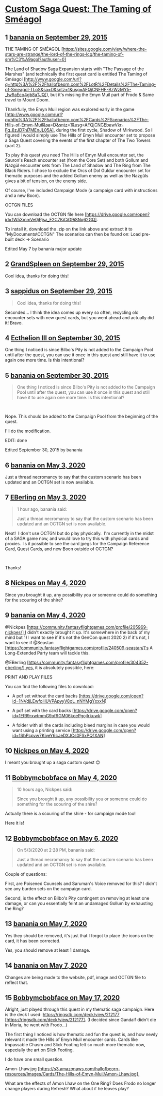 # [Custom Saga Quest: The Taming of Sméagol](https://community.fantasyflightgames.com/topic/189881-custom-saga-quest-the-taming-of-sm%C3%A9agol/)

## 1 [banania on September 29, 2015](https://community.fantasyflightgames.com/topic/189881-custom-saga-quest-the-taming-of-sm%C3%A9agol/?do=findComment&comment=1825624)

THE TAMING OF SMÉAGOL [https://sites.google.com/view/where-the-stars-are-strange/the-lord-of-the-rings-lcg/the-taming-of-sm%C3%A9agol?authuser=0]

The Land of Shadow Saga Expansion starts with "The Passage of the Marshes" (and technically the first quest card is entitled The Taming of Sméagol [http://www.google.com/url?q=http%3A%2F%2Fhallofbeorn.com%2FLotR%2FDetails%2FThe-Taming-of-Smeagol-TLoS&sa=D&sntz=1&usg=AFQjCNFHF-BzWzMY5-_lw9aEco4gb8aTJQ]), but it's missing the Emyn Muil part of Frodo & Same travel to Mount Doom.

Thankfully, the Emyn Muil region was explored early in the game [http://www.google.com/url?q=http%3A%2F%2Fhallofbeorn.com%2FCards%2FScenarios%2FThe-Hills-of-Emyn-Muil&sa=D&sntz=1&usg=AFQjCNGEbawVkr-Fq_8zJD7nl7MEnJL05A], during the first cycle, Shadow of Mirkwood. So I figured I would simply use The Hills of Emyn Muil encounter set to propose a Saga Quest covering the events of the first chapter of The Two Towers (part 2).

To play this quest you need The Hills of Emyn Muil encounter set, the Sauron's Reach encounter set (from the Core Set) and both Gollum and Nazgûl encounter sets from The Land of Shadow and The Ring from The Black Riders. I chose to exclude the Orcs of Dol Guldur encounter set for thematic purposes and the added Gollum enemy as well as the Nazgûls gives a bit of tension, on the enemy side.

Of course, I've included Campaign Mode (a campaign card with instructions and a new Boon).


OCTGN FILES

You can download the OCTGN file here [https://drive.google.com/open?id=1W5XmmVe0jRjsa_F2C7KiCiG9iSNq62GQ].

To install it, download the .zip on the link above and extract it to "MyDocuments\OCTGN" The scenarios can then be found on: Load pre-built deck -> Scenario

Edited May 7 by banania
major update

## 2 [GrandSpleen on September 29, 2015](https://community.fantasyflightgames.com/topic/189881-custom-saga-quest-the-taming-of-sm%C3%A9agol/?do=findComment&comment=1825701)

Cool idea, thanks for doing this!

## 3 [sappidus on September 29, 2015](https://community.fantasyflightgames.com/topic/189881-custom-saga-quest-the-taming-of-sm%C3%A9agol/?do=findComment&comment=1825724)

> Cool idea, thanks for doing this!

Seconded... I think the idea comes up every so often, recycling old encounter sets with new quest cards, but you went ahead and actually did it! Bravo.

## 4 [Ecthelion III on September 30, 2015](https://community.fantasyflightgames.com/topic/189881-custom-saga-quest-the-taming-of-sm%C3%A9agol/?do=findComment&comment=1826040)

One thing I noticed is since Bilbo's Pity is not added to the Campaign Pool until after the quest, you can use it once in this quest and still have it to use again one more time. Is this intentional?

## 5 [banania on September 30, 2015](https://community.fantasyflightgames.com/topic/189881-custom-saga-quest-the-taming-of-sm%C3%A9agol/?do=findComment&comment=1826452)

> One thing I noticed is since Bilbo's Pity is not added to the Campaign Pool until after the quest, you can use it once in this quest and still have it to use again one more time. Is this intentional?

 

Nope. This should be added to the Campaign Pool from the beginning of the quest.

I'll do the modification.

EDIT: done

Edited September 30, 2015 by banania

## 6 [banania on May 3, 2020](https://community.fantasyflightgames.com/topic/189881-custom-saga-quest-the-taming-of-sm%C3%A9agol/?do=findComment&comment=3934031)

Just a thread necromancy to say that the custom scenario has been updated and an OCTGN set is now available.

## 7 [EBerling on May 3, 2020](https://community.fantasyflightgames.com/topic/189881-custom-saga-quest-the-taming-of-sm%C3%A9agol/?do=findComment&comment=3934077)

> 1 hour ago, banania said:
> 
> Just a thread necromancy to say that the custom scenario has been updated and an OCTGN set is now available.

Neat!  I don't use OCTGN but do play physically.  I'm currently in the midst of a SAGA game now, and would love to try this with physical cards and proxies.  Is it possible to see the card jpegs for the Campaign Reference Card, Quest Cards, and new Boon outside of OCTGN?

 

Thanks!

## 8 [Nickpes on May 4, 2020](https://community.fantasyflightgames.com/topic/189881-custom-saga-quest-the-taming-of-sm%C3%A9agol/?do=findComment&comment=3934202)

Since you brought it up, any possibility you or someone could do something for the scouring of the shire? 

## 9 [banania on May 4, 2020](https://community.fantasyflightgames.com/topic/189881-custom-saga-quest-the-taming-of-sm%C3%A9agol/?do=findComment&comment=3934221)

@Nickpes [https://community.fantasyflightgames.com/profile/205969-nickpes/] I didn't exactly brought it up. It's somewhere in the back of my mind but 1) I want to see if it's not the GenCon quest 2020 2) if it's not, I want to see if @Seastan [https://community.fantasyflightgames.com/profile/240509-seastan/]'s A Long-Extended Party team will tackle this.

@EBerling [https://community.fantasyflightgames.com/profile/304352-eberling/] yes, it is absolutely possible, here:


PRINT AND PLAY FILES

You can find the following files to download:

 * A pdf set without the card backs [https://drive.google.com/open?id=1NVdjLEwfoHUVPApyyV8oL_nNYMgYxxxN]

 * A pdf set with the card backs [https://drive.google.com/open?id=1ERI9rxwtmmG9of9GM06koePgojIrkuwk]

 * A folder with all the cards including bleed margins in case you would want using a printing service [https://drive.google.com/open?id=1SbPcpvw7KiyeY6cJeDXJCs0FSxPQ1XAN]

## 10 [Nickpes on May 4, 2020](https://community.fantasyflightgames.com/topic/189881-custom-saga-quest-the-taming-of-sm%C3%A9agol/?do=findComment&comment=3934300)

I meant you brought up a saga custom quest 😊

## 11 [Bobbymcbobface on May 4, 2020](https://community.fantasyflightgames.com/topic/189881-custom-saga-quest-the-taming-of-sm%C3%A9agol/?do=findComment&comment=3934355)

> 10 hours ago, Nickpes said:
> 
> Since you brought it up, any possibility you or someone could do something for the scouring of the shire? 

Actually there is a scouring of the shire - for campaign mode too!

Here it is!

## 12 [Bobbymcbobface on May 6, 2020](https://community.fantasyflightgames.com/topic/189881-custom-saga-quest-the-taming-of-sm%C3%A9agol/?do=findComment&comment=3935519)

> On 5/3/2020 at 2:28 PM, banania said:
> 
> Just a thread necromancy to say that the custom scenario has been updated and an OCTGN set is now available.

Couple of questions:

First, are Poisened Counsels and Saruman's Voice removed for this? I didn't see any burden sets on the campaign card.

Second, is the effect on Bilbo's Pity contingent on removing at least one damage, or can you essentially feint an undamaged Gollum by exhausting the Ring?

## 13 [banania on May 7, 2020](https://community.fantasyflightgames.com/topic/189881-custom-saga-quest-the-taming-of-sm%C3%A9agol/?do=findComment&comment=3935906)

Yes they should be removed, it's just that I forgot to place the icons on the card, it has been corrected.

Yes, you should remove at least 1 damage.

## 14 [banania on May 7, 2020](https://community.fantasyflightgames.com/topic/189881-custom-saga-quest-the-taming-of-sm%C3%A9agol/?do=findComment&comment=3935915)

Changes are being made to the website, pdf, image and OCTGN file to reflect that.

## 15 [Bobbymcbobface on May 17, 2020](https://community.fantasyflightgames.com/topic/189881-custom-saga-quest-the-taming-of-sm%C3%A9agol/?do=findComment&comment=3940611)

Alright, just played through this quest in my thematic saga campaign. Here is the deck I used: https://ringsdb.com/deck/view/212177 [https://ringsdb.com/deck/view/212177]. (I decided since Gandalf didn't die in Moria, he went with Frodo...) 

The first thing I noticed is how thematic and fun the quest is, and how newly relevant it made the Hills of Emyn Muil encounter cards. Cards like Impassable Chasm and Slick Footing felt so much more thematic now, especially the art on Slick Footing.

I do have one small question.

Amon-Lhaw.jpg [https://s3.amazonaws.com/hallofbeorn-resources/Images/Cards/The-Hills-of-Emyn-Muil/Amon-Lhaw.jpg] 

What are the effects of Amon Lhaw on the One Ring? Does Frodo no longer change players during Refresh? What about if he leaves play?

